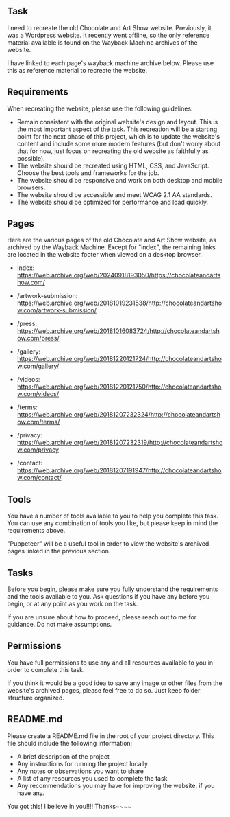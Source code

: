 ## Task

I need to recreate the old Chocolate and Art Show website. Previously, it was a Wordpress website. It recently went offline, so the only reference material available is found on the Wayback Machine archives of the website. 

I have linked to each page's wayback machine archive below. Please use this as reference material to recreate the website. 

## Requirements

When recreating the website, please use the following guidelines:

- Remain consistent with the original website's design and layout. This is the most important aspect of the task. This recreation will be a starting point for the next phase of this project, which is to update the website's content and include some more modern features (but don't worry about that for now, just focus on recreating the old website as faithfully as possible).  
- The website should be recreated using HTML, CSS, and JavaScript. Choose the best tools and frameworks for the job. 
- The website should be responsive and work on both desktop and mobile browsers. 
- The website should be accessible and meet WCAG 2.1 AA standards. 
- The website should be optimized for performance and load quickly. 

## Pages

Here are the various pages of the old Chocolate and Art Show website, as archived by the Wayback Machine. Except for "index", the remaining links are located in the website footer when viewed on a desktop browser. 

- index: https://web.archive.org/web/20240918193050/https://chocolateandartshow.com/

- /artwork-submission: https://web.archive.org/web/20181019231538/http://chocolateandartshow.com/artwork-submission/

- /press: https://web.archive.org/web/20181016083724/http://chocolateandartshow.com/press/

- /gallery: https://web.archive.org/web/20181220121724/http://chocolateandartshow.com/gallery/

- /videos: https://web.archive.org/web/20181220121750/http://chocolateandartshow.com/videos/

- /terms: https://web.archive.org/web/20181207232324/http://chocolateandartshow.com/terms/

- /privacy: https://web.archive.org/web/20181207232319/http://chocolateandartshow.com/privacy

- /contact: https://web.archive.org/web/20181207191947/http://chocolateandartshow.com/contact/


## Tools

You have a number of tools available to you to help you complete this task. You can use any combination of tools you like, but please keep in mind the requirements above. 

"Puppeteer" will be a useful tool in order to view the website's archived pages linked in the previous section.

## Tasks

Before you begin, please make sure you fully understand the requirements and the tools available to you. Ask questions if you have any before you begin, or at any point as you work on the task. 

If you are unsure about how to proceed, please reach out to me for guidance. Do not make assumptions. 

## Permissions

You have full permissions to use any and all resources available to you in order to complete this task. 

If you think it would be a good idea to save any image or other files from the website's archived pages, please feel free to do so. Just keep folder structure organized.

## README.md

Please create a README.md file in the root of your project directory. This file should include the following information:

- A brief description of the project
- Any instructions for running the project locally
- Any notes or observations you want to share
- A list of any resources you used to complete the task
- Any recommendations you may have for improving the website, if you have any.

You got this! I believe in you!!!! Thanks~~~~